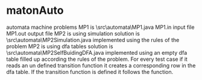 # matonAuto
automata machine problems
MP1 is \src\automata\MP1.java 
  MP1.in input file
  MP1.out output file
MP2 is using simulation solution is \src\automata\MP2Simulation.java
  implemented using the rules of the problem
MP2 is using dfa tables solution is \src\automata\MP2SelfBuidingDFA.java 
  implemented using an empty dfa table filled up according the rules of the problem.
  For every test case if it reads an un defined transition function it creates a corresponding row in the dfa table. 
  If the transition function is defined it follows the function.
